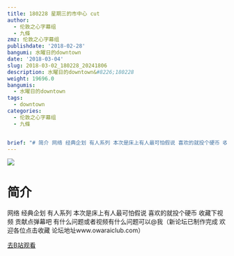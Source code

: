```yaml
---
title: 180228 星期三的市中心 cut
author:
  - 伦敦之心字幕组
  - 九條
zmz: 伦敦之心字幕组
publishdate: '2018-02-28'
bangumi: 水曜日的downtown
date: '2018-03-04'
slug: 2018-03-02_180228_20241806
description: 水曜日的downtown&#8226;180228
weight: 19696.0
bangumis:
  - 水曜日的downtown
tags:
  - downtown
categories:
  - 伦敦之心字幕组
  - 九條


brief: "# 简介 网络 经典企划 有人系列 本次是床上有人最可怕假说 喜欢的就投个硬币 收藏下视频 贡献点弹幕吧 有什么问题或者视频有什么问题可以@我（新论坛已制作完成 欢迎各位点击收藏 论坛地址www.owaraiclub.com）"
---
```

![](https://i.imgur.com/dMqYzAX.png)
# 简介  
网络
经典企划 有人系列
本次是床上有人最可怕假说
喜欢的就投个硬币 收藏下视频 贡献点弹幕吧 有什么问题或者视频有什么问题可以@我（新论坛已制作完成 欢迎各位点击收藏 论坛地址www.owaraiclub.com）  

[去B站观看](https://www.bilibili.com/video/av20241806/)
 
